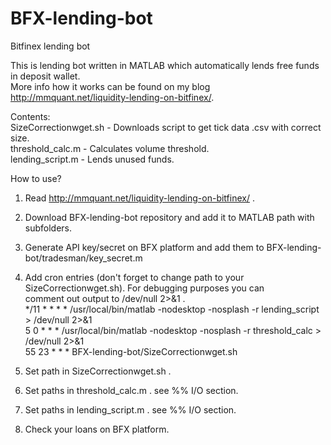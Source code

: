# BFX-lending-bot
Bitfinex lending bot

This is lending bot written in MATLAB which automatically lends free funds in deposit wallet.  
More info how it works can be found on my blog http://mmquant.net/liquidity-lending-on-bitfinex/.  

Contents:  
SizeCorrectionwget.sh - Downloads script to get tick data .csv with correct size.  
threshold_calc.m - Calculates volume threshold.  
lending_script.m - Lends unused funds.  

How to use?  
1. Read http://mmquant.net/liquidity-lending-on-bitfinex/ .  
2. Download BFX-lending-bot repository and add it to MATLAB path with subfolders.  
3. Generate API key/secret on BFX platform and add them to BFX-lending-bot/tradesman/key_secret.m  
4. Add cron entries (don't forget to change path to your SizeCorrectionwget.sh). For debugging purposes you can  
   comment out output to /dev/null 2>&1 .  
*/11    *       *       *       *       /usr/local/bin/matlab -nodesktop -nosplash -r lending_script > /dev/null 2>&1  
5       0       *       *       *       /usr/local/bin/matlab -nodesktop -nosplash -r threshold_calc > /dev/null 2>&1  
55      23      *       *       *       BFX-lending-bot/SizeCorrectionwget.sh  

5. Set path in SizeCorrectionwget.sh .  
6. Set paths in threshold_calc.m . see %% I/O section.  
7. Set paths in lending_script.m . see %% I/O section.  
8. Check your loans on BFX platform.  
